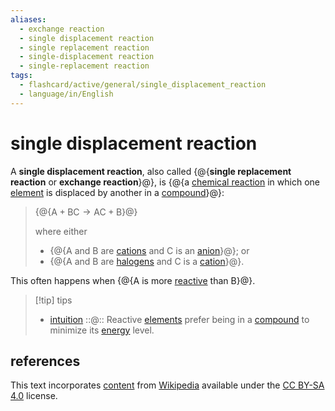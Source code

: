 ```yaml
---
aliases:
  - exchange reaction
  - single displacement reaction
  - single replacement reaction
  - single-displacement reaction
  - single-replacement reaction
tags:
  - flashcard/active/general/single_displacement_reaction
  - language/in/English
---
```


# single displacement reaction

A __single displacement reaction__, also called {@{__single replacement reaction__ or __exchange reaction__}@}, is {@{a [chemical reaction](chemical%20reaction.md) in which one [element](chemical%20element.md) is displaced by another in a [compound](chemical%20compound.md)}@}:

> {@{$\text{A}+\text{BC}\rightarrow\text{AC}+\text{B}$}@}
>
> where either
>
> - {@{$\text{A}$ and $\text{B}$ are [cations](ion.md) and $\text{C}$ is an [anion](ion.md)}@}; or
> - {@{$\text{A}$ and $\text{B}$ are [halogens](halogen.md) and $\text{C}$ is a [cation](ion.md)}@}.

This often happens when {@{$\text{A}$ is more [reactive](reactivity%20(chemistry).md) than $\text{B}$}@}.

> [!tip] tips
>
> - [intuition](intuition.md) ::@:: Reactive [elements](chemical%20element.md) prefer being in a [compound](chemical%20compound.md) to minimize its [energy](energy.md) level.

## references

This text incorporates [content](https://en.wikipedia.org/wiki/single_displacement_reaction) from [Wikipedia](Wikipedia.md) available under the [CC BY-SA 4.0](https://creativecommons.org/licenses/by-sa/4.0/) license.
